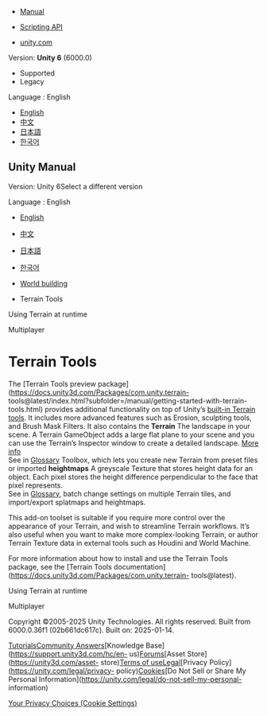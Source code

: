 [](https://docs.unity3d.com)

  * [Manual](../Manual/index.html)
  * [Scripting API](../ScriptReference/index.html)

  * [unity.com](https://unity.com/)

Version: **Unity 6** (6000.0)

  * Supported
  * Legacy

Language : English

  * [English](/Manual/TerrainTools.html)
  * [中文](/cn/current/Manual/TerrainTools.html)
  * [日本語](/ja/current/Manual/TerrainTools.html)
  * [한국어](/kr/current/Manual/TerrainTools.html)

[](https://docs.unity3d.com)

## Unity Manual

Version: Unity 6Select a different version

Language : English

  * [English](/Manual/TerrainTools.html)
  * [中文](/cn/current/Manual/TerrainTools.html)
  * [日本語](/ja/current/Manual/TerrainTools.html)
  * [한국어](/kr/current/Manual/TerrainTools.html)

  * [World building](CreatingEnvironments.html)
  * Terrain Tools

[](terrain-Runtime.html)

Using Terrain at runtime

[](multiplayer.html)

Multiplayer

# Terrain Tools

The [Terrain Tools preview
package](https://docs.unity3d.com/Packages/com.unity.terrain-
tools@latest/index.html?subfolder=/manual/getting-started-with-terrain-
tools.html) provides additional functionality on top of Unity’s [built-in
Terrain tools](script-Terrain.html). It includes more advanced features such
as Erosion, sculpting tools, and Brush Mask Filters. It also contains the
**Terrain** The landscape in your scene. A Terrain GameObject adds a large
flat plane to your scene and you can use the Terrain’s Inspector window to
create a detailed landscape. [More info](terrain-UsingTerrains.html)  
See in [Glossary](Glossary.html#Terrain) Toolbox, which lets you create new
Terrain from preset files or imported **heightmaps** A greyscale Texture that
stores height data for an object. Each pixel stores the height difference
perpendicular to the face that pixel represents.  
See in [Glossary](Glossary.html#Heightmap), batch change settings on multiple
Terrain tiles, and import/export splatmaps and heightmaps.

This add-on toolset is suitable if you require more control over the
appearance of your Terrain, and wish to streamline Terrain workflows. It’s
also useful when you want to make more complex-looking Terrain, or author
Terrain Texture data in external tools such as Houdini and World Machine.

For more information about how to install and use the Terrain Tools package,
see the [Terrain Tools
documentation](https://docs.unity3d.com/Packages/com.unity.terrain-
tools@latest).

[](terrain-Runtime.html)

Using Terrain at runtime

[](multiplayer.html)

Multiplayer

Copyright ©2005-2025 Unity Technologies. All rights reserved. Built from
6000.0.36f1 (02b661dc617c). Built on: 2025-01-14.

[Tutorials](https://learn.unity.com/)[Community
Answers](https://answers.unity3d.com)[Knowledge
Base](https://support.unity3d.com/hc/en-
us)[Forums](https://forum.unity3d.com)[Asset Store](https://unity3d.com/asset-
store)[Terms of
use](https://docs.unity3d.com/Manual/TermsOfUse.html)[Legal](https://unity.com/legal)[Privacy
Policy](https://unity.com/legal/privacy-
policy)[Cookies](https://unity.com/legal/cookie-policy)[Do Not Sell or Share
My Personal Information](https://unity.com/legal/do-not-sell-my-personal-
information)

[Your Privacy Choices (Cookie Settings)](javascript:void\(0\);)

